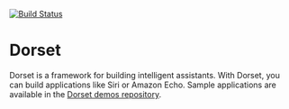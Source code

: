 [![Build Status](https://travis-ci.org/DorsetProject/dorset-framework.svg?branch=master)](https://travis-ci.org/DorsetProject/dorset-framework)

Dorset
================
Dorset is a framework for building intelligent assistants. With Dorset, you can build applications like Siri or Amazon Echo. Sample applications are available in the [Dorset demos repository](https://github.com/DorsetProject/dorset-demos).
